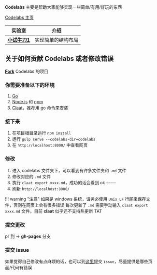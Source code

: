 
**Codelabs** 主要是帮助大家能够实现一些简单/有用/好玩的东西

[Codelabs 主页](https://codelabs.compose.net.cn/)


| 实验室 | 介绍 |
| -------|------|
| [**小试牛刀1**](https://codelabs.compose.net.cn/codelabs/小试牛刀1/index.html?index=..%2F..index#0)| 实现简单的结构布局 |


## 关于如何贡献 Codelabs 或者修改错误

[**Fork**](https://github.com/compose-museum/codelabs) Codelabs 的项目

### 你需要准备以下的环境
1. [Go](https://golang.org/dl/)
2. [Node.js](https://nodejs.org/en/download/) 和 [npm](https://www.npmjs.com/get-npm)
3. [Claat](https://github.com/googlecodelabs/tools/tree/master/claat#install)，推荐用 go 命令来安装

### 接下来

1. 在项目根目录运行 `npm install`
2. 运行 `gulp serve --codelabs-dir=codelabs`
3. 在 `http://localhost:8000/` 中查看网页


### 修改

1. 进入 codelabs 文件夹下，可以看到有许多文件夹和 `.md` 文件
2. 修改对应的 `.md` 文件
3. 执行 `claat export xxxx.md`，成功的话会看到 ok -----
4. 刷新 `http://localhost:8000/`


!!! warning "注意"
    如果是 windows 系统，请务必使用 `Unix LF` 行尾来保存文件，否则在网页上会有很多错误
    每次更新了 `.md` 需要手动输入 `claat export xxxx.md` 文件，目前 **claat** 似乎还不支持热更新 TAT

### 提交更改

pr 到 -> **gh-pages** 分支

### 提交 issue

如果觉得自己修改有点麻烦的话，也可以到[这里](https://github.com/compose-museum/codelabs/issues/new)提交 `issue`，尽量提供是哪些页面/代码有错误